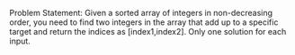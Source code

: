 Problem Statement: Given a sorted array of integers in non-decreasing order, you need to find two integers in the array that add up to a specific target and return the indices as [index1,index2]. Only one solution for each input.
